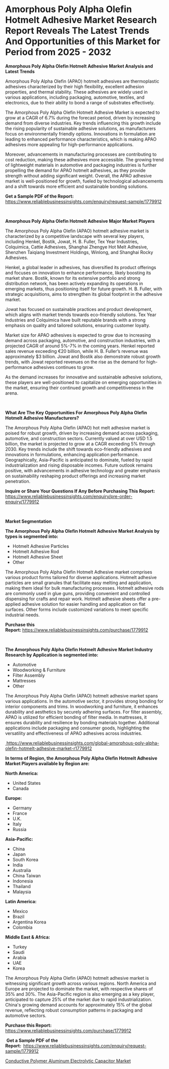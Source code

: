 <p><h1>Amorphous Poly Alpha Olefin Hotmelt Adhesive Market Research Report Reveals The Latest Trends And Opportunities of this Market for Period from 2025 - 2032</h1></p><p><strong>Amorphous Poly Alpha Olefin Hotmelt Adhesive Market Analysis and Latest Trends</strong></p>
<p><p>Amorphous Poly Alpha Olefin (APAO) hotmelt adhesives are thermoplastic adhesives characterized by their high flexibility, excellent adhesion properties, and thermal stability. These adhesives are widely used in various applications, including packaging, automotive, textiles, and electronics, due to their ability to bond a range of substrates effectively.</p><p>The Amorphous Poly Alpha Olefin Hotmelt Adhesive Market is expected to grow at a CAGR of 6.7% during the forecast period, driven by increasing demand from diverse industries. Key trends influencing this growth include the rising popularity of sustainable adhesive solutions, as manufacturers focus on environmentally friendly options. Innovations in formulation are leading to enhanced performance characteristics, which is making APAO adhesives more appealing for high-performance applications.</p><p>Moreover, advancements in manufacturing processes are contributing to cost reduction, making these adhesives more accessible. The growing trend of lightweight materials in automotive and packaging industries is further propelling the demand for APAO hotmelt adhesives, as they provide strength without adding significant weight. Overall, the APAO adhesive market is well-positioned for growth, fueled by technological advancements and a shift towards more efficient and sustainable bonding solutions.</p></p>
<p><strong>Get a Sample PDF of the Report:&nbsp;</strong> <a href="https://www.reliablebusinessinsights.com/enquiry/request-sample/1779912?utm_campaign=3542&utm_medium=2&utm_source=Github&utm_content=ia&utm_term=25032025&utm_id=amorphous-poly-alpha-olefin-hotmelt-adhesive">https://www.reliablebusinessinsights.com/enquiry/request-sample/1779912</a></p>
<p>&nbsp;</p>
<p><strong>Amorphous Poly Alpha Olefin Hotmelt Adhesive Major Market Players</strong></p>
<p><p>The Amorphous Poly Alpha Olefin (APAO) hotmelt adhesive market is characterized by a competitive landscape with several key players, including Henkel, Bostik, Jowat, H. B. Fuller, Tex Year Industries, Colquimica, Cattie Adhesives, Shanghai Zhengye Hot Melt Adhesive, Shenzhen Taiqiang Investment Holdings, Winlong, and Shanghai Rocky Adhesives. </p><p>Henkel, a global leader in adhesives, has diversified its product offerings and focuses on innovation to enhance performance, likely boosting its market share. Bostik, known for its extensive portfolio and strong distribution network, has been actively expanding its operations in emerging markets, thus positioning itself for future growth. H. B. Fuller, with strategic acquisitions, aims to strengthen its global footprint in the adhesive market.</p><p>Jowat has focused on sustainable practices and product development, which aligns with market trends towards eco-friendly solutions. Tex Year Industries and Colquimica have built reputable brands with a strong emphasis on quality and tailored solutions, ensuring customer loyalty. </p><p>Market size for APAO adhesives is expected to grow due to increasing demand across packaging, automotive, and construction industries, with a projected CAGR of around 5%-7% in the coming years. Henkel reported sales revenue exceeding €20 billion, while H. B. Fuller’s revenue was approximately $3 billion. Jowat and Bostik also demonstrate robust growth trends, with Jowat reported revenues on the rise as the demand for high-performance adhesives continues to grow. </p><p>As the demand increases for innovative and sustainable adhesive solutions, these players are well-positioned to capitalize on emerging opportunities in the market, ensuring their continued growth and competitiveness in the arena.</p></p>
<p>&nbsp;</p>
<p><strong>What Are The Key Opportunities For Amorphous Poly Alpha Olefin Hotmelt Adhesive Manufacturers?</strong></p>
<p><p>The Amorphous Poly Alpha Olefin (APAO) hot melt adhesive market is poised for robust growth, driven by increasing demand across packaging, automotive, and construction sectors. Currently valued at over USD 1.5 billion, the market is projected to grow at a CAGR exceeding 5% through 2030. Key trends include the shift towards eco-friendly adhesives and innovations in formulations, enhancing application performance. Geographically, Asia-Pacific is anticipated to dominate, fueled by rapid industrialization and rising disposable incomes. Future outlook remains positive, with advancements in adhesive technology and greater emphasis on sustainability reshaping product offerings and increasing market penetration.</p></p>
<p><strong>Inquire or Share Your Questions If Any Before Purchasing This Report:</strong> <a href="https://www.reliablebusinessinsights.com/enquiry/pre-order-enquiry/1779912?utm_campaign=3542&utm_medium=2&utm_source=Github&utm_content=ia&utm_term=25032025&utm_id=amorphous-poly-alpha-olefin-hotmelt-adhesive">https://www.reliablebusinessinsights.com/enquiry/pre-order-enquiry/1779912</a></p>
<p>&nbsp;</p>
<p><strong>Market Segmentation</strong></p>
<p><strong>The Amorphous Poly Alpha Olefin Hotmelt Adhesive Market Analysis by types is segmented into:</strong></p>
<p><ul><li>Hotmelt Adhesive Particles</li><li>Hotmelt Adhesive Rod</li><li>Hotmelt Adhesive Sheet</li><li>Other</li></ul></p>
<p><p>The Amorphous Poly Alpha Olefin Hotmelt Adhesive market comprises various product forms tailored for diverse applications. Hotmelt adhesive particles are small granules that facilitate easy melting and application, making them ideal for bulk manufacturing processes. Hotmelt adhesive rods are commonly used in glue guns, providing convenient and controlled dispensing for crafts and repair work. Hotmelt adhesive sheets offer a pre-applied adhesive solution for easier handling and application on flat surfaces. Other forms include customized variations to meet specific industrial needs.</p></p>
<p><strong>Purchase this Report:&nbsp;</strong><a href="https://www.reliablebusinessinsights.com/purchase/1779912?utm_campaign=3542&utm_medium=2&utm_source=Github&utm_content=ia&utm_term=25032025&utm_id=amorphous-poly-alpha-olefin-hotmelt-adhesive">https://www.reliablebusinessinsights.com/purchase/1779912</a></p>
<p>&nbsp;</p>
<p><strong>The Amorphous Poly Alpha Olefin Hotmelt Adhesive Market Industry Research by Application is segmented into:</strong></p>
<p><ul><li>Automotive</li><li>Woodworking & Furniture</li><li>Filter Assembly</li><li>Mattresses</li><li>Other</li></ul></p>
<p><p>The Amorphous Poly Alpha Olefin (APAO) hotmelt adhesive market spans various applications. In the automotive sector, it provides strong bonding for interior components and trims. In woodworking and furniture, it enhances durability and aesthetics by securely adhering surfaces. For filter assembly, APAO is utilized for efficient bonding of filter media. In mattresses, it ensures durability and resilience by bonding materials together. Additional applications include packaging and consumer goods, highlighting the versatility and effectiveness of APAO adhesives across industries.</p></p>
<p><a href="https://www.reliablebusinessinsights.com/global-amorphous-poly-alpha-olefin-hotmelt-adhesive-market-r1779912?utm_campaign=3542&utm_medium=2&utm_source=Github&utm_content=ia&utm_term=25032025&utm_id=amorphous-poly-alpha-olefin-hotmelt-adhesive">&nbsp;https://www.reliablebusinessinsights.com/global-amorphous-poly-alpha-olefin-hotmelt-adhesive-market-r1779912</a></p>
<p><strong>In terms of Region, the Amorphous Poly Alpha Olefin Hotmelt Adhesive Market Players available by Region are:</strong></p>
<p>
    <p> <strong> North America: </strong>
        <ul>
            <li>United States</li>
            <li>Canada</li>
        </ul>
        </p> 
    <p> <strong> Europe: </strong>
        <ul>
            <li>Germany</li>
            <li>France</li>
            <li>U.K.</li>
            <li>Italy</li>
            <li>Russia</li>
        </ul>
        </p> 
    <p> <strong> Asia-Pacific: </strong>
        <ul>
            <li>China</li>
            <li>Japan</li>
            <li>South Korea</li>
            <li>India</li>
            <li>Australia</li>
            <li>China Taiwan</li>
            <li>Indonesia</li>
            <li>Thailand</li>
            <li>Malaysia</li>
        </ul>
        </p> 
    <p> <strong> Latin America: </strong>
        <ul>
            <li>Mexico</li>
            <li>Brazil</li>
            <li>Argentina Korea</li>
            <li>Colombia</li>
        </ul>
        </p> 
    <p> <strong> Middle East & Africa: </strong>
        <ul>
            <li>Turkey</li>
            <li>Saudi</li>
            <li>Arabia</li>
            <li>UAE</li>
            <li>Korea</li>
        </ul>
    </p>
    </p>
<p><p>The Amorphous Poly Alpha Olefin (APAO) hotmelt adhesive market is witnessing significant growth across various regions. North America and Europe are projected to dominate the market, with respective shares of 35% and 30%. The Asia-Pacific region is also emerging as a key player, anticipated to capture 25% of the market due to rapid industrialization. China's growing demand accounts for approximately 15% of the global revenue, reflecting robust consumption patterns in packaging and automotive sectors.</p></p>
<p><strong>Purchase this Report: </strong><a href="https://www.reliablebusinessinsights.com/purchase/1779912?utm_campaign=3542&utm_medium=2&utm_source=Github&utm_content=ia&utm_term=25032025&utm_id=amorphous-poly-alpha-olefin-hotmelt-adhesive">https://www.reliablebusinessinsights.com/purchase/1779912</a></p>
<p>&nbsp;<strong>Get a Sample PDF of the Report:&nbsp;&nbsp;</strong><a href="https://www.reliablebusinessinsights.com/enquiry/request-sample/1779912?utm_campaign=3542&utm_medium=2&utm_source=Github&utm_content=ia&utm_term=25032025&utm_id=amorphous-poly-alpha-olefin-hotmelt-adhesive">https://www.reliablebusinessinsights.com/enquiry/request-sample/1779912</a></p>
<p><strong></strong></p>
<p><p><a href="https://github.com/oshrykauraj7/Market-Research-Report-List-1/blob/main/conductive-polymer-aluminum-electrolytic-capacitor-market.md?utm_campaign=3542&utm_medium=2&utm_source=Github&utm_content=ia&utm_term=25032025&utm_id=amorphous-poly-alpha-olefin-hotmelt-adhesive">Conductive Polymer Aluminum Electrolytic Capacitor Market</a></p></p>